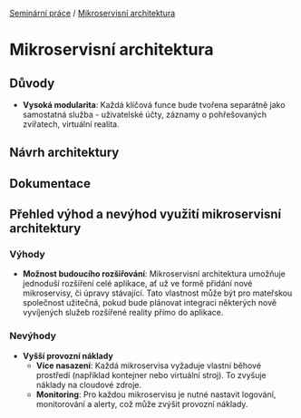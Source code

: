 [Seminární práce](https://github.com/vojtechnerad/4IT575-seminarni-prace/blob/main/README.md) / [Mikroservisní architektura](https://github.com/vojtechnerad/4IT575-seminarni-prace/edit/main/microservies/README.md)

# Mikroservisní architektura

## Důvody
- **Vysoká modularita**: Každá klíčová funce bude tvořena separátně jako samostatná služba - uživatelské účty, záznamy o pohřešovaných zvířatech, virtuální realita.

## Návrh architektury

## Dokumentace

## Přehled výhod a nevýhod využití mikroservisní architektury

### Výhody
- **Možnost budoucího rozšiřování**: Mikroservisní architektura umožňuje jednoduší rozšíření celé aplikace, ať už ve formě přidání nové mikroservisy, či úpravy stávající. Tato vlastnost může být pro mateřskou společnost užitečná, pokud bude plánovat integraci některých nově vyvíjených služeb rozšířené reality přímo do aplikace. 

### Nevýhody
- **Vyšší provozní náklady**
  - **Více nasazení**: Každá mikroservisa vyžaduje vlastní běhové prostředí (například kontejner nebo virtuální stroj). To zvyšuje náklady na cloudové zdroje.
  - **Monitoring**: Pro každou mikroservisu je nutné nastavit logování, monitorování a alerty, což může zvýšit provozní náklady.
